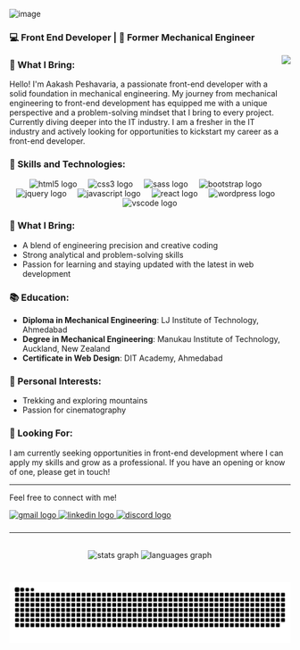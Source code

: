 ![image](https://github.com/user-attachments/assets/49a8c261-bf11-4593-afeb-595fedaaab3c)


### 💻 Front End Developer | 🔧 Former Mechanical Engineer

<img align="right" height="150" src="https://media.tenor.com/kyJFTroNngQAAAAi/coding.gif"  />

### 🌟 What I Bring:

Hello! I'm Aakash Peshavaria, a passionate front-end developer with a solid foundation in mechanical engineering. My journey from mechanical engineering to front-end development has equipped me with a unique perspective and a problem-solving mindset that I bring to every project. Currently diving deeper into the IT industry.  I am a fresher in the IT industry and actively looking for opportunities to kickstart my career as a front-end developer.

### 🚀 Skills and Technologies:

<div align="center">
  <img src="https://img.shields.io/badge/HTML5-E34F26?logo=html5&logoColor=white&style=for-the-badge" height="30" alt="html5 logo"  />
  <img width="12" />
  <img src="https://img.shields.io/badge/CSS3-1572B6?logo=css3&logoColor=white&style=for-the-badge" height="30" alt="css3 logo"  />
  <img width="12" />
  <img src="https://img.shields.io/badge/Sass-CC6699?logo=sass&logoColor=black&style=for-the-badge" height="30" alt="sass logo"  />
  <img width="12" />
  <img src="https://img.shields.io/badge/Bootstrap-7952B3?logo=bootstrap&logoColor=white&style=for-the-badge" height="30" alt="bootstrap logo"  />
  <img width="12" />
  <img src="https://img.shields.io/badge/jQuery-0769AD?logo=jquery&logoColor=white&style=for-the-badge" height="30" alt="jquery logo"  />
  <img width="12" />
  <img src="https://img.shields.io/badge/JavaScript-F7DF1E?logo=javascript&logoColor=black&style=for-the-badge" height="30" alt="javascript logo"  />
  <img width="12" />
  <img src="https://img.shields.io/badge/React-61DAFB?logo=react&logoColor=black&style=for-the-badge" height="30" alt="react logo"  />
  <img width="12" />
  <img src="https://img.shields.io/badge/WordPress-21759B?logo=wordpress&logoColor=white&style=for-the-badge" height="30" alt="wordpress logo"  />
  <img width="12" />
  <img src="https://img.shields.io/badge/Visual Studio Code-007ACC?logo=visualstudiocode&logoColor=white&style=for-the-badge" height="30" alt="vscode logo"  />
</div>

### 🌟 What I Bring:

- A blend of engineering precision and creative coding
- Strong analytical and problem-solving skills
- Passion for learning and staying updated with the latest in web development

### 📚 Education:

- **Diploma in Mechanical Engineering**: LJ Institute of Technology, Ahmedabad
- **Degree in Mechanical Engineering**: Manukau Institute of Technology, Auckland, New Zealand
- **Certificate in Web Design**: DIT Academy, Ahmedabad

### 🌄 Personal Interests:

- Trekking and exploring mountains
- Passion for cinematography

### 📢 Looking For:

I am currently seeking opportunities in front-end development where I can apply my skills and grow as a professional. If you have an opening or know of one, please get in touch!

---

Feel free to connect with me!

<div align="left">
  <a href="aakash.pesh@gmail.com" target="_blank">
    <img src="https://img.shields.io/static/v1?message=Gmail&logo=gmail&label=&color=D14836&logoColor=white&labelColor=&style=for-the-badge" height="35" alt="gmail logo"/>
  </a>
  <a href="https://www.linkedin.com/in/aakash-peshavaria-401b51150/" target="_blank">
    <img src="https://img.shields.io/static/v1?message=LinkedIn&logo=linkedin&label=&color=0077B5&logoColor=white&labelColor=&style=for-the-badge" height="35" alt="linkedin logo"  />
  </a>
  <a href="https://discord.com/awakened_001" target="_blank">
    <img src="https://img.shields.io/static/v1?message=Discord&logo=discord&label=&color=7289DA&logoColor=white&labelColor=&style=for-the-badge" height="35" alt="discord logo"  />
  </a>
</div>

###

<hr>
<br>
<div align="center">
  <img src="https://github-readme-stats.vercel.app/api?username=aakash-webdev&hide_title=false&hide_rank=false&show_icons=true&include_all_commits=true&count_private=true&disable_animations=false&theme=dracula&locale=en&hide_border=false" height="150" alt="stats graph"  />
  <img src="https://github-readme-stats.vercel.app/api/top-langs?username=aakash-webdev&locale=en&hide_title=false&layout=compact&card_width=320&langs_count=4&theme=dracula&hide_border=false" height="150" alt="languages graph"  />
</div>

###

<br clear="both">

<div align="center">
<img src="https://raw.githubusercontent.com/aakash-webdev/aakash-webdev/output/snake.svg" alt="Snake animation" />
</div>
